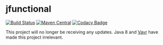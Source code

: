 jfunctional
===

[![Build Status](https://travis-ci.org/io7m/jfunctional.svg)](https://travis-ci.org/io7m/jfunctional)
[![Maven Central](https://maven-badges.herokuapp.com/maven-central/com.io7m.jfunctional/io7m-jfunctional/badge.png)](https://maven-badges.herokuapp.com/maven-central/com.io7m.jfunctional/io7m-jfunctional)
[![Codacy Badge](https://api.codacy.com/project/badge/Grade/06f806f13ce84012ad44fe0d20d790d3)](https://www.codacy.com/app/github_79/jfunctional?utm_source=github.com&amp;utm_medium=referral&amp;utm_content=io7m/jfunctional&amp;utm_campaign=Badge_Grade)

This project will no longer be receiving any updates. Java 8 and
[Vavr](http://vavr.io) have made this project irrelevant.

